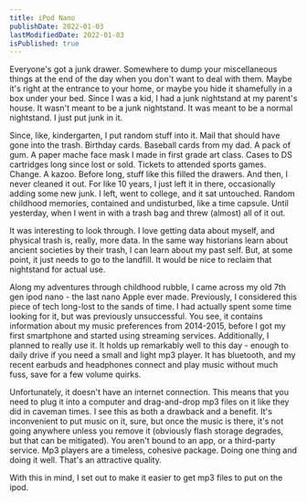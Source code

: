 ```yaml
---
title: iPod Nano
publishDate: 2022-01-03
lastModifiedDate: 2022-01-03
isPublished: true
---
```


Everyone's got a junk drawer. Somewhere to dump your miscellaneous things at the end of the day when you don't
want to deal with them. Maybe it's right at the entrance to your home, or maybe you hide it shamefully in a
box under your bed. Since I was a kid, I had a junk nightstand at my parent's house. It wasn't meant to be
a junk nightstand. It was meant to be a normal nightstand. I just put junk in it.

Since, like, kindergarten, I put random stuff into it. Mail that should have gone into the trash. Birthday
cards. Baseball cards from my dad. A pack of gum. A paper mache face mask I made in first grade art class.
Cases to DS cartridges long since lost or sold. Tickets to attended sports games. Change. A kazoo. Before 
long, stuff like this filled the drawers. And then, I never cleaned it out. For like 10 years, I just left 
it in there, occasionally adding some new junk. I left, went to college, and it sat untouched. Random 
childhood memories, contained and undisturbed, like a time capsule. Until yesterday, when I went in with a 
trash bag and threw (almost) all of it out.

It was interesting to look through. I love getting data about myself, and physical trash is, really, more 
data. In the same way historians learn about ancient societies by their trash, I can learn about my past 
self. But, at some point, it just needs to go to the landfill. It would be nice to reclaim that nightstand 
for actual use.

Along my adventures through childhood rubble, I came across my old 7th gen ipod nano - the last nano Apple 
ever made. Previously, I considered this piece of tech long-lost to the sands of time. I had actually spent 
some time looking for it, but was previously unsuccessful. You see, it contains information about my music
preferences from 2014-2015, before I got my first smartphone and started using streaming services. 
Additionally, I planned to really use it. It holds up remarkably well to this day - enough to daily 
drive if you need a small and light mp3 player. It has bluetooth, and my recent earbuds and headphones 
connect and play music without much fuss, save for a few volume quirks.

Unfortunately, it doesn't have an internet connection. This means that you need to plug it into a computer
and drag-and-drop mp3 files on it like they did in caveman times. I see this as both a drawback and a 
benefit. It's inconvenient to put music on it, sure, but once the music is there, it's not going anywhere
unless you remove it (obviously flash storage degrades, but that can be mitigated). You aren't bound to an 
app, or a third-party service. Mp3 players are a timeless, cohesive package. Doing one thing and doing it 
well. That's an attractive quality.

With this in mind, I set out to make it easier to get mp3 files to put on the ipod.
